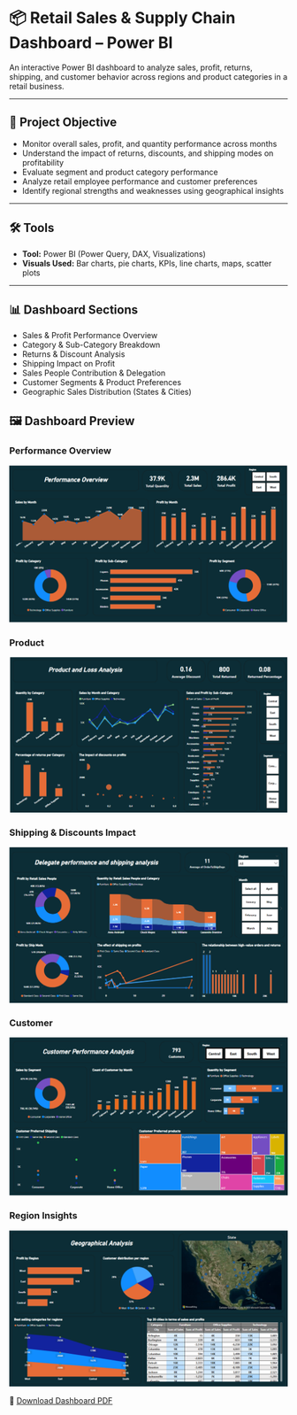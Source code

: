# 📦 Retail Sales & Supply Chain Dashboard – Power BI

An interactive Power BI dashboard to analyze sales, profit, returns, shipping, and customer behavior across regions and product categories in a retail business.

---

## 🎯 Project Objective

- Monitor overall sales, profit, and quantity performance across months
- Understand the impact of returns, discounts, and shipping modes on profitability
- Evaluate segment and product category performance
- Analyze retail employee performance and customer preferences
- Identify regional strengths and weaknesses using geographical insights

---

## 🛠 Tools

- **Tool:** Power BI (Power Query, DAX, Visualizations)
- **Visuals Used:** Bar charts, pie charts, KPIs, line charts, maps, scatter plots

---

## 📊 Dashboard Sections

- Sales & Profit Performance Overview
- Category & Sub-Category Breakdown
- Returns & Discount Analysis
- Shipping Impact on Profit
- Sales People Contribution & Delegation
- Customer Segments & Product Preferences
- Geographic Sales Distribution (States & Cities)

## 🖼️ Dashboard Preview

### Performance Overview
![Overview](ScreenShots/overview.png)

### Product
![Overview](ScreenShots/Product.png)

### Shipping & Discounts Impact
![Shipping Impact](ScreenShots/suppliers.png)

### Customer 
![Customer Region](ScreenShots/customers.png)

### Region Insights
![Region](ScreenShots/Region.png)


📄 [Download Dashboard PDF](Retail-Supply-Chain-Sales.pdf)

